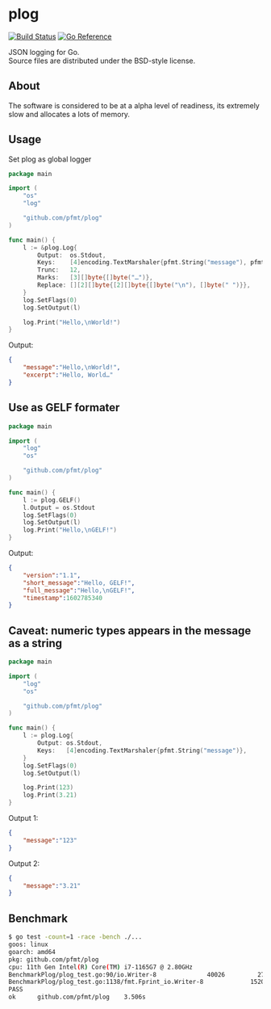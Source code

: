 # plog

[![Build Status](https://cloud.drone.io/api/badges/pfmt/plog/status.svg)](https://cloud.drone.io/pfmt/plog)
[![Go Reference](https://pkg.go.dev/badge/github.com/pfmt/plog.svg)](https://pkg.go.dev/github.com/pfmt/plog)

JSON logging for Go.  
Source files are distributed under the BSD-style license.

## About

The software is considered to be at a alpha level of readiness,
its extremely slow and allocates a lots of memory.

## Usage

Set plog as global logger

```go
package main

import (
    "os"
    "log"

    "github.com/pfmt/plog"
)

func main() {
    l := &plog.Log{
        Output:  os.Stdout,
        Keys:    [4]encoding.TextMarshaler{pfmt.String("message"), pfmt.String("excerpt")},
        Trunc:   12,
        Marks:   [3][]byte{[]byte("…")},
        Replace: [][2][]byte{[2][]byte{[]byte("\n"), []byte(" ")}},
    }
    log.SetFlags(0)
    log.SetOutput(l)

    log.Print("Hello,\nWorld!")
}
```

Output:

```json
{
    "message":"Hello,\nWorld!",
    "excerpt":"Hello, World…"
}
```

## Use as GELF formater

```go
package main

import (
    "log"
    "os"

    "github.com/pfmt/plog"
)

func main() {
    l := plog.GELF()
    l.Output = os.Stdout
    log.SetFlags(0)
    log.SetOutput(l)
    log.Print("Hello,\nGELF!")
}
```

Output:

```json
{
    "version":"1.1",
    "short_message":"Hello, GELF!",
    "full_message":"Hello,\nGELF!",
    "timestamp":1602785340
}
```

## Caveat: numeric types appears in the message as a string

```go
package main

import (
    "log"
    "os"

    "github.com/pfmt/plog"
)

func main() {
    l := plog.Log{
        Output: os.Stdout,
        Keys:   [4]encoding.TextMarshaler{pfmt.String("message")},
    }
    log.SetFlags(0)
    log.SetOutput(l)

    log.Print(123)
    log.Print(3.21)
}
```

Output 1:

```json
{
    "message":"123"
}
```

Output 2:

```json
{
    "message":"3.21"
}
```

## Benchmark

```sh
$ go test -count=1 -race -bench ./... 
goos: linux
goarch: amd64
pkg: github.com/pfmt/plog
cpu: 11th Gen Intel(R) Core(TM) i7-1165G7 @ 2.80GHz
BenchmarkPlog/plog_test.go:90/io.Writer-8         	   40026	     27957 ns/op
BenchmarkPlog/plog_test.go:1138/fmt.Fprint_io.Writer-8         	   15207	     75703 ns/op
PASS
ok  	github.com/pfmt/plog	3.506s
```
